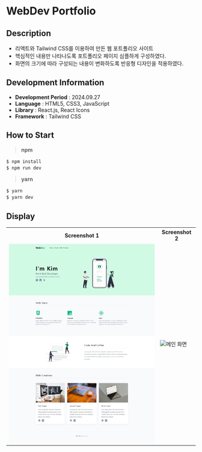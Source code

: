 # WebDev Portfolio

## Description

- 리액트와 Tailwind CSS를 이용하여 만든 웹 포트폴리오 사이트
- 핵심적인 내용만 나타나도록 포트폴리오 페이지 심플하게 구성하였다.
- 화면의 크기에 따라 구성되는 내용이 변화하도록 반응형 디자인을 적용하였다.

## Development Information

- **Development Period** : 2024.09.27
- **Language** : HTML5, CSS3, JavaScript
- **Library** : React.js, React Icons
- **Framework** : Tailwind CSS

## How to Start

> **npm**

```bash
$ npm install
$ npm run dev
```

> **yarn**

```bash
$ yarn
$ yarn dev
```

## Display

<table>
<tr>
  <th>Screenshot 1</th>
  <th>Screenshot 2</th>
</tr>
<tr>
  <td>
    <img src="./picture1.png" alt="메인 화면" width=500 />
  </td>
  <td><img src="./picture3.gif" alt="메인 화면" width=580 /></td>
</tr>
</table>
